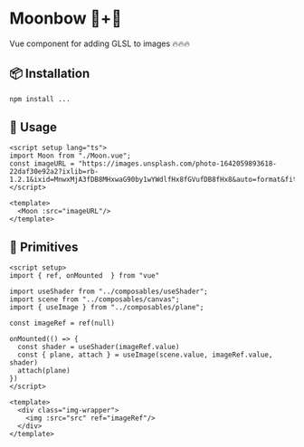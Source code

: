 # Moonbow :new_moon_with_face:+:rainbow:
Vue component for adding GLSL to images :fire::fire::fire:

## :package: Installation
```bash
npm install ...
```

## :crystal_ball: Usage

```vue
<script setup lang="ts">
import Moon from "./Moon.vue";
const imageURL = "https://images.unsplash.com/photo-1642059893618-22daf30e92a2?ixlib=rb-1.2.1&ixid=MnwxMjA3fDB8MHxwaG90by1wYWdlfHx8fGVufDB8fHx8&auto=format&fit=crop&w=1566&q=80"
</script>

<template>
  <Moon :src="imageURL"/>
</template>
```

## :dna: Primitives
```vue
<script setup>
import { ref, onMounted  } from "vue"

import useShader from "../composables/useShader";
import scene from "../composables/canvas";
import { useImage } from "../composables/plane";

const imageRef = ref(null)

onMounted(() => {
  const shader = useShader(imageRef.value)
  const { plane, attach } = useImage(scene.value, imageRef.value, shader)
  attach(plane)
})
</script>

<template>
  <div class="img-wrapper">
    <img :src="src" ref="imageRef"/>
  </div>
</template>
```